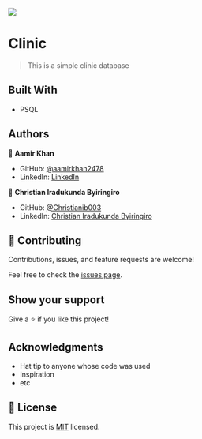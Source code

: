 ![](https://img.shields.io/badge/Microverse-blueviolet)

# Clinic

> This is a simple clinic database


## Built With

- PSQL

## Authors

👤 **Aamir Khan**
- GitHub: [@aamirkhan2478](https://github.com/aamirkhan2478)
- LinkedIn: [LinkedIn](https://www.linkedin.com/in/aamir-kh/)

👤 **Christian Iradukunda Byiringiro**

- GitHub: [@Christianib003](https://github.com/Christianib003)
- LinkedIn: [Christian Iradukunda Byiringiro](https://www.linkedin.com/in/christian-iradukunda/)

## 🤝 Contributing

Contributions, issues, and feature requests are welcome!

Feel free to check the [issues page](https://github.com/aamirkhan2478/clinic-db/issues).

## Show your support

Give a ⭐️ if you like this project!

## Acknowledgments

- Hat tip to anyone whose code was used
- Inspiration
- etc

## 📝 License

This project is [MIT](./LICENSE) licensed.
